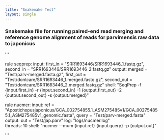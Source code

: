 ```yaml
---
title: "Snakemake Test"
layout: single
---
```


### Snakemake file for running paired-end read merging and reference genome alignment of reads for parvimensis raw data to japonicus

'''

rule seqprep:
	input: 
		first_in = "SRR1693446/SRR1693446_1.fastq.gz",
		second_in = "SRR1693446/SRR1693446_2.fastq.gz"
	output:
		merged = "Test/parv-merged.fasta.gz",
		first_out = "Test/dontcare/SRR1693446_1.merged.fastq.gz",
		second_out = "Test/dontcare/SRR1693446_2.merged.fastq.gz"
	shell:
		"SeqPrep -f {input.first_in} -r {input.second_in} -1 {output.first_out} -2 {output.second_out} -s {output.merged}"

rule nucmer:
	input:
		ref = "Apostichopusjaponicus/GCA_002754855.1_ASM275485v1/GCA_002754855.1_ASM275485v1_genomic.fasta",
		query = "Test/parv-merged.fasta"
	output:
		out = "Test/jap.parv"
	log:
		"logs/nucmer.log"	
	threads: 10
	shell:
		"nucmer --mum {input.ref} {input.query} -p {output.out}" 
    
'''
